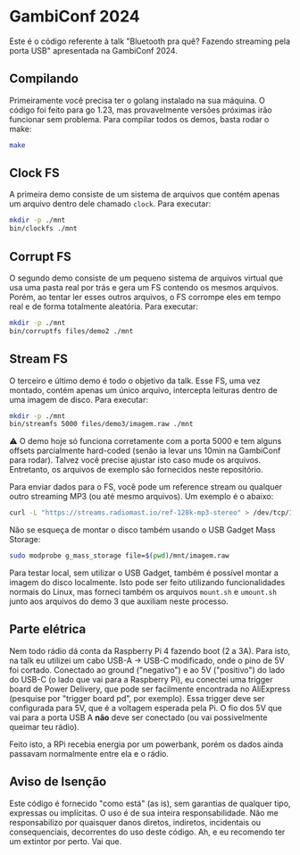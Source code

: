 # GambiConf 2024

Este é o código referente à talk "Bluetooth pra quê? Fazendo streaming pela porta USB" apresentada na GambiConf 2024.

## Compilando

Primeiramente você precisa ter o golang instalado na sua máquina. O código foi feito para go 1.23, mas provavelmente versões próximas irão funcionar sem problema. Para compilar todos os demos, basta rodar o make:

```sh
make
```

## Clock FS

A primeira demo consiste de um sistema de arquivos que contém apenas um arquivo dentro dele chamado `clock`. Para executar:

```sh
mkdir -p ./mnt
bin/clockfs ./mnt
```

## Corrupt FS

O segundo demo consiste de um pequeno sistema de arquivos virtual que usa uma pasta real por trás e gera um FS contendo os mesmos arquivos. Porém, ao tentar ler esses outros arquivos, o FS corrompe eles em tempo real e de forma totalmente aleatória. Para executar:

```sh
mkdir -p ./mnt
bin/corruptfs files/demo2 ./mnt
```

## Stream FS

O terceiro e último demo é todo o objetivo da talk. Esse FS, uma vez montado, contém apenas um único arquivo, intercepta leituras dentro de uma imagem de disco. Para executar:

```sh
mkdir -p ./mnt
bin/streamfs 5000 files/demo3/imagem.raw ./mnt
```

⚠️ O demo hoje só funciona corretamente com a porta 5000 e tem alguns offsets parcialmente hard-coded (senão ia levar uns 10min na GambiConf para rodar). Talvez você precise ajustar isto caso mude os arquivos. Entretanto, os arquivos de exemplo são fornecidos neste repositório.

Para enviar dados para o FS, você pode um reference stream ou qualquer outro streaming MP3 (ou até mesmo arquivos). Um exemplo é o abaixo:

```sh
curl -L "https://streams.radiomast.io/ref-128k-mp3-stereo" > /dev/tcp/127.0.0.1/5000
```

Não se esqueça de montar o disco também usando o USB Gadget Mass Storage:

```sh
sudo modprobe g_mass_storage file=$(pwd)/mnt/imagem.raw
```

Para testar local, sem utilizar o USB Gadget, também é possível montar a imagem do disco localmente. Isto pode ser feito utilizando funcionalidades normais do Linux, mas forneci também os arquivos `mount.sh` e `umount.sh` junto aos arquivos do demo 3 que auxiliam neste processo.

## Parte elétrica

Nem todo rádio dá conta da Raspberry Pi 4 fazendo boot (2 a 3A). Para isto, na talk eu utilizei um cabo USB-A -> USB-C modificado, onde o pino de 5V foi cortado. Conectado ao ground ("negativo") e ao 5V ("positivo") do lado do USB-C (o lado que vai para a Raspberry Pi), eu conectei uma trigger board de Power Delivery, que pode ser facilmente encontrada no AliExpress (pesquise por "trigger board pd", por exemplo). Essa trigger deve ser configurada para 5V, que é a voltagem esperada pela Pi. O fio dos 5V que vai para a porta USB A **não** deve ser conectado (ou vai possivelmente queimar teu rádio).

Feito isto, a RPi recebia energia por um powerbank, porém os dados ainda passavam normalmente entre ela e o rádio.

## Aviso de Isenção

Este código é fornecido "como está" (as is), sem garantias de qualquer tipo, expressas ou implícitas. O uso é de sua inteira
responsabilidade. Não me responsabilizo por quaisquer danos diretos, indiretos, incidentais ou consequenciais,
decorrentes do uso deste código. Ah, e eu recomendo ter um extintor por perto. Vai que.
